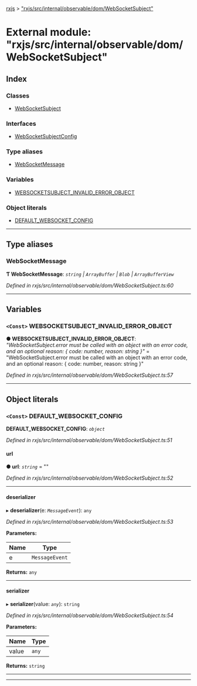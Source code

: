 [rxjs](../README.md) > ["rxjs/src/internal/observable/dom/WebSocketSubject"](../modules/_rxjs_src_internal_observable_dom_websocketsubject_.md)

# External module: "rxjs/src/internal/observable/dom/WebSocketSubject"

## Index

### Classes

* [WebSocketSubject](../classes/_rxjs_src_internal_observable_dom_websocketsubject_.websocketsubject.md)

### Interfaces

* [WebSocketSubjectConfig](../interfaces/_rxjs_src_internal_observable_dom_websocketsubject_.websocketsubjectconfig.md)

### Type aliases

* [WebSocketMessage](_rxjs_src_internal_observable_dom_websocketsubject_.md#websocketmessage)

### Variables

* [WEBSOCKETSUBJECT_INVALID_ERROR_OBJECT](_rxjs_src_internal_observable_dom_websocketsubject_.md#websocketsubject_invalid_error_object)

### Object literals

* [DEFAULT_WEBSOCKET_CONFIG](_rxjs_src_internal_observable_dom_websocketsubject_.md#default_websocket_config)

---

## Type aliases

<a id="websocketmessage"></a>

###  WebSocketMessage

**Ƭ WebSocketMessage**: *`string` \| `ArrayBuffer` \| `Blob` \| `ArrayBufferView`*

*Defined in rxjs/src/internal/observable/dom/WebSocketSubject.ts:60*

___

## Variables

<a id="websocketsubject_invalid_error_object"></a>

### `<Const>` WEBSOCKETSUBJECT_INVALID_ERROR_OBJECT

**● WEBSOCKETSUBJECT_INVALID_ERROR_OBJECT**: *"WebSocketSubject.error must be called with an object with an error code, and an optional reason: { code: number, reason: string }"* = "WebSocketSubject.error must be called with an object with an error code, and an optional reason: { code: number, reason: string }"

*Defined in rxjs/src/internal/observable/dom/WebSocketSubject.ts:57*

___

## Object literals

<a id="default_websocket_config"></a>

### `<Const>` DEFAULT_WEBSOCKET_CONFIG

**DEFAULT_WEBSOCKET_CONFIG**: *`object`*

*Defined in rxjs/src/internal/observable/dom/WebSocketSubject.ts:51*

<a id="default_websocket_config.url"></a>

####  url

**● url**: *`string`* = ""

*Defined in rxjs/src/internal/observable/dom/WebSocketSubject.ts:52*

___
<a id="default_websocket_config.deserializer"></a>

####  deserializer

▸ **deserializer**(e: *`MessageEvent`*): `any`

*Defined in rxjs/src/internal/observable/dom/WebSocketSubject.ts:53*

**Parameters:**

| Name | Type |
| ------ | ------ |
| e | `MessageEvent` |

**Returns:** `any`

___
<a id="default_websocket_config.serializer"></a>

####  serializer

▸ **serializer**(value: *`any`*): `string`

*Defined in rxjs/src/internal/observable/dom/WebSocketSubject.ts:54*

**Parameters:**

| Name | Type |
| ------ | ------ |
| value | `any` |

**Returns:** `string`

___

___

